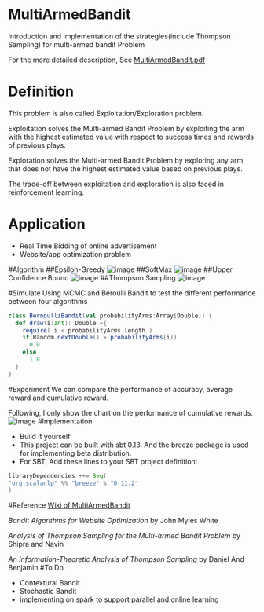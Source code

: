 # MultiArmedBandit
Introduction and implementation of the strategies(include Thompson Sampling) for multi-armed bandit Problem

For the more detailed description, See [MultiArmedBandit.pdf](https://github.com/ReactiveCJ/MultiArmedBandit/blob/master/MultiArmedBandit.pdf)
# Definition
This problem is also called Exploitation/Exploration problem.

Exploitation solves the Multi-armed Bandit Problem by exploiting the arm with the highest estimated value with respect to success times and rewards of previous plays. 

Exploration solves the Multi-armed Bandit Problem by exploring any arm that does not have the highest estimated value based on previous plays.

The trade-off between exploitation and exploration is also faced in reinforcement learning.

# Application
* Real Time Bidding of online advertisement
* Website/app optimization problem

#Algorithm
##Epsilon-Greedy
![image](https://github.com/ReactiveCJ/MultiArmedBandit/blob/master/image/eg.png)
##SoftMax
![image](https://github.com/ReactiveCJ/MultiArmedBandit/blob/master/image/sm.png)
##Upper Confidence Bound 
![image](https://github.com/ReactiveCJ/MultiArmedBandit/blob/master/image/ucb1.png)
##Thompson Sampling
![image](https://github.com/ReactiveCJ/MultiArmedBandit/blob/master/image/tp.png)

#Simulate 
Using MCMC and Beroulli Bandit to test the different performance between four algorithms
```scala
class BernoulliBandit(val probabilityArms:Array[Double]) {
  def draw(i:Int): Double ={
    require( i < probabilityArms.length )
    if(Random.nextDouble() > probabilityArms(i))
      0.0
    else
      1.0
  }
}
```
#Experiment
We can compare the performance of accuracy, average reward and cumulative reward.

Following, I only show the chart on the performance of cumulative rewards.
![image](https://github.com/ReactiveCJ/MultiArmedBandit/blob/master/image/AccR.png)
#Implementation
* Build it yourself
* This project can be built with sbt 0.13. And the breeze package is used for implementing beta
distribution.
* For SBT, Add these lines to your SBT project definition:
```scala
libraryDependencies ++= Seq(
"org.scalanlp" %% "breeze" % "0.11.2"
)
```
#Reference
[Wiki of MultiArmedBandit ](https://en.wikipedia.org/wiki/Multi-armed_bandit)

*Bandit Algorithms for Website Optimization* by John Myles White

*Analysis of Thompson Sampling for the Multi-armed Bandit Problem* by Shipra and Navin

*An Information-Theoretic Analysis of Thompson Sampling* by Daniel And Benjamin
#To Do
* Contextural Bandit
* Stochastic Bandit
* implementing on spark to support parallel and online learning
